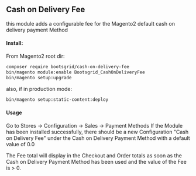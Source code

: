 


## Cash on Delivery Fee

this module adds a configurable fee for the Magento2 default cash on delivery payment Method

#### Install:

From Magento2 root dir:
```bash
composer require bootsgrid/cash-on-delivery-fee
bin/magento module:enable Bootsgrid_CashOnDeliveryFee
bin/magento setup:upgrade
```

also, if in production mode:
```bash
bin/magento setup:static-content:deploy
```

#### Usage

Go to Stores -> Configuration -> Sales -> Payment Methods
If the Module has been installed successfully, there should be a new Configuration "Cash on Delivery Fee" under the Cash on Delivery Payment Method with a default value of 0.0

The Fee total will display in the Checkout and Order totals as soon as the Cash on Delivery Payment Method has been used and the value of the Fee is > 0.
